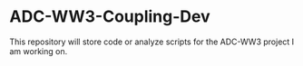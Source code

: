 # ADC-WW3-Coupling-Dev
This repository will store code or analyze scripts for the ADC-WW3 project I am working on.
